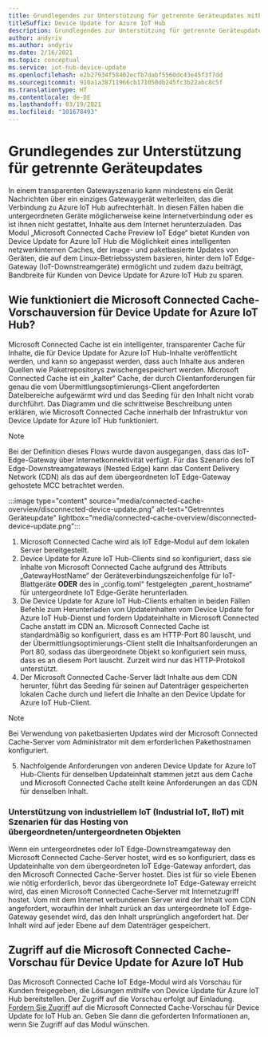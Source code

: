 ```yaml
---
title: Grundlegendes zur Unterstützung für getrennte Geräteupdates mithilfe von Microsoft Connected Cache | Microsoft-Dokumentation
titleSuffix: Device Update for Azure IoT Hub
description: Grundlegendes zur Unterstützung für getrennte Geräteupdates mithilfe von Microsoft Connected Cache
author: andyriv
ms.author: andyriv
ms.date: 2/16/2021
ms.topic: conceptual
ms.service: iot-hub-device-update
ms.openlocfilehash: e2b27934f58402ecfb7dabf5560dc43e45f3f7dd
ms.sourcegitcommit: 910a1a38711966cb171050db245fc3b22abc8c5f
ms.translationtype: HT
ms.contentlocale: de-DE
ms.lasthandoff: 03/19/2021
ms.locfileid: "101678493"
---
```

# <a name="understand-support-for-disconnected-device-updates"></a>Grundlegendes zur Unterstützung für getrennte Geräteupdates

In einem transparenten Gatewayszenario kann mindestens ein Gerät Nachrichten über ein einziges Gatewaygerät weiterleiten, das die Verbindung zu Azure IoT Hub aufrechterhält. In diesen Fällen haben die untergeordneten Geräte möglicherweise keine Internetverbindung oder es ist ihnen nicht gestattet, Inhalte aus dem Internet herunterzuladen. Das Modul „Microsoft Connected Cache Preview IoT Edge“ bietet Kunden von Device Update for Azure IoT Hub die Möglichkeit eines intelligenten netzwerkinternen Caches, der image- und paketbasierte Updates von Geräten, die auf dem Linux-Betriebssystem basieren, hinter dem IoT Edge-Gateway (IoT-Downstreamgeräte) ermöglicht und zudem dazu beiträgt, Bandbreite für Kunden von Device Update for Azure IoT Hub zu sparen.

## <a name="how-does-microsoft-connected-cache-preview-for-device-update-for-azure-iot-hub-work"></a>Wie funktioniert die Microsoft Connected Cache-Vorschauversion für Device Update for Azure IoT Hub?

Microsoft Connected Cache ist ein intelligenter, transparenter Cache für Inhalte, die für Device Update for Azure IoT Hub-Inhalte veröffentlicht werden, und kann so angepasst werden, dass auch Inhalte aus anderen Quellen wie Paketrepositorys zwischengespeichert werden. Microsoft Connected Cache ist ein „kalter“ Cache, der durch Clientanforderungen für genau die vom Übermittlungsoptimierungs-Client angeforderten Dateibereiche aufgewärmt wird und das Seeding für den Inhalt nicht vorab durchführt. Das Diagramm und die schrittweise Beschreibung unten erklären, wie Microsoft Connected Cache innerhalb der Infrastruktur von Device Update for Azure IoT Hub funktioniert.

>[!Note]
>Bei der Definition dieses Flows wurde davon ausgegangen, dass das IoT-Edge-Gateway über Internetkonnektivität verfügt. Für das Szenario des IoT Edge-Downstreamgateways (Nested Edge) kann das Content Delivery Network (CDN) als das auf dem übergeordneten IoT Edge-Gateway gehostete MCC betrachtet werden.

  :::image type="content" source="media/connected-cache-overview/disconnected-device-update.png" alt-text="Getrenntes Geräteupdate" lightbox="media/connected-cache-overview/disconnected-device-update.png":::

1. Microsoft Connected Cache wird als IoT Edge-Modul auf dem lokalen Server bereitgestellt.
2. Device Update for Azure IoT Hub-Clients sind so konfiguriert, dass sie Inhalte von Microsoft Connected Cache aufgrund des Attributs „GatewayHostName“ der Geräteverbindungszeichenfolge für IoT-Blattgeräte **ODER** des in „config.toml“ festgelegten „parent_hostname“ für untergeordnete IoT Edge-Geräte herunterladen.
3. Die Device Update for Azure IoT Hub-Clients erhalten in beiden Fällen Befehle zum Herunterladen von Updateinhalten vom Device Update for Azure IoT Hub-Dienst und fordern Updateinhalte in Microsoft Connected Cache anstatt im CDN an. Microsoft Connected Cache ist standardmäßig so konfiguriert, dass es am HTTP-Port 80 lauscht, und der Übermittlungsoptimierungs-Client stellt die Inhaltsanforderungen an Port 80, sodass das übergeordnete Objekt so konfiguriert sein muss, dass es an diesem Port lauscht.  Zurzeit wird nur das HTTP-Protokoll unterstützt.
4. Der Microsoft Connected Cache-Server lädt Inhalte aus dem CDN herunter, führt das Seeding für seinen auf Datenträger gespeicherten lokalen Cache durch und liefert die Inhalte an den Device Update for Azure IoT Hub-Client.
   
>[!Note]
>Bei Verwendung von paketbasierten Updates wird der Microsoft Connected Cache-Server vom Administrator mit dem erforderlichen Pakethostnamen konfiguriert.

5. Nachfolgende Anforderungen von anderen Device Update for Azure IoT Hub-Clients für denselben Updateinhalt stammen jetzt aus dem Cache und Microsoft Connected Cache stellt keine Anforderungen an das CDN für denselben Inhalt.

### <a name="supporting-industrial-iot-iiot-with-parentchild-hosting-scenarios"></a>Unterstützung von industriellem IoT (Industrial IoT, IIoT) mit Szenarien für das Hosting von übergeordneten/untergeordneten Objekten

Wenn ein untergeordnetes oder IoT Edge-Downstreamgateway den Microsoft Connected Cache-Server hostet, wird es so konfiguriert, dass es Updateinhalte von dem übergeordneten IoT Edge-Gateway anfordert, das den Microsoft Connected Cache-Server hostet. Dies ist für so viele Ebenen wie nötig erforderlich, bevor das übergeordnete IoT Edge-Gateway erreicht wird, das einen Microsoft Connected Cache-Server mit Internetzugriff hostet. Vom mit dem Internet verbundenen Server wird der Inhalt vom CDN angefordert, woraufhin der Inhalt zurück an das untergeordnete IoT Edge-Gateway gesendet wird, das den Inhalt ursprünglich angefordert hat. Der Inhalt wird auf jeder Ebene auf dem Datenträger gespeichert.

## <a name="access-to-the-microsoft-connected-cache-preview-for-device-update-for-azure-iot-hub"></a>Zugriff auf die Microsoft Connected Cache-Vorschau für Device Update for Azure IoT Hub

Das Microsoft Connected Cache IoT Edge-Modul wird als Vorschau für Kunden freigegeben, die Lösungen mithilfe von Device Update für Azure IoT Hub bereitstellen. Der Zugriff auf die Vorschau erfolgt auf Einladung. [Fordern Sie Zugriff](https://aka.ms/MCCForDeviceUpdateForIoT) auf die Microsoft Connected Cache-Vorschau für Device Update for IoT Hub an. Geben Sie dann die geforderten Informationen an, wenn Sie Zugriff auf das Modul wünschen.
